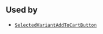 ## Used by

- [`SelectedVariantAddToCartButton`](/api/hydrogen/components/product-variant/selectedvariantaddtocartbutton)
